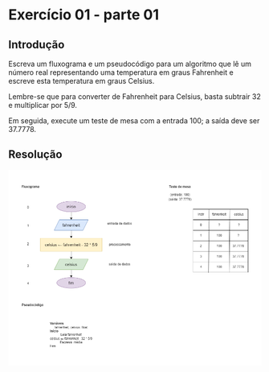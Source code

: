 # Exercício 01 - parte 01
  
## Introdução  
Escreva um fluxograma e um pseudocódigo para um algoritmo que lê um número real representando uma temperatura em graus Fahrenheit e escreve esta temperatura em graus Celsius.

Lembre-se que para converter de Fahrenheit para Celsius, basta subtrair 32 e multiplicar por 5/9. 

Em seguida, execute um teste de mesa com a entrada 100; a saída deve ser 37.7778.

## Resolução

<div align="center">

![](../../imagens/fluxograma-01.png)

</div>